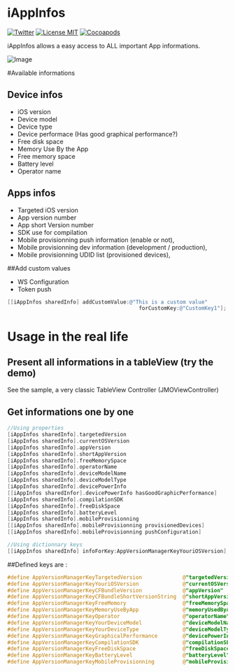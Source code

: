 iAppInfos
=========

[![Twitter](https://img.shields.io/badge/contact-@leverdeterre-green.svg)](http://twitter.com/leverdeterre)
[![License MIT](https://img.shields.io/badge/license-MIT-green.svg)](https://github.com/leverdeterre/iAppInfos/blob/master/LICENCE)
[![Cocoapods](http://img.shields.io/cocoapods/v/iAppInfos.svg)](https://github.com/leverdeterre/iAppInfos)

iAppInfos allows a easy access to ALL important App informations.  

![Image](demo.png)

#Available informations
## Device infos
*   iOS version 
*   Device model
*   Device type
*   Device performace (Has good graphical performance?)
*   Free disk space 
*   Memory Use By the App
*   Free memory space
*   Battery level 
*   Operator name

## Apps infos
*   Targeted iOS version
*   App version number 
*   App short Version number
*   SDK use for compilation
*   Mobile provisionning push information (enable or not),
*   Mobile provisionning dev information (development / production),
*   Mobile provisionning UDID list (provisioned devices),

##Add custom values
*   WS Configuration
*   Token push

```objective-c
[[iAppInfos sharedInfo] addCustomValue:@"This is a custom value" 
                                          forCustomKey:@"CustomKey1"];
```

# Usage in the real life 

## Present all informations in a tableView (try the demo)
See the sample, a very classic TableView Controller (JMOViewController)

## Get informations one by one

```objective-c
//Using properties
[iAppInfos sharedInfo].targetedVersion
[iAppInfos sharedInfo].currentOSVersion
[iAppInfos sharedInfo].appVersion
[iAppInfos sharedInfo].shortAppVersion
[iAppInfos sharedInfo].freeMemorySpace
[iAppInfos sharedInfo].operatorName
[iAppInfos sharedInfo].deviceModelName
[iAppInfos sharedInfo].deviceModelType
[iAppInfos sharedInfo].devicePowerInfo
[[iAppInfos sharedInfor].devicePowerInfo hasGoodGraphicPerformance]
[iAppInfos sharedInfo].compilationSDK
[iAppInfos sharedInfo].freeDiskSpace
[iAppInfos sharedInfo].batteryLevel
[iAppInfos sharedInfo].mobileProvisionning
[[iAppInfos sharedInfo].mobileProvisionning provisionedDevices]
[[iAppInfos sharedInfo].mobileProvisionning pushConfiguration]

//Using dictionnary keys
[[iAppInfos sharedInfo] infoForKey:AppVersionManagerKeyYouriOSVersion];
```

##Defined keys are :
```objective-c
#define AppVersionManagerKeyTargetedVersion             @"targetedVersion"
#define AppVersionManagerKeyYouriOSVersion              @"currentOSVersion"
#define AppVersionManagerKeyCFBundleVersion             @"appVersion"
#define AppVersionManagerKeyCFBundleShortVersionString  @"shortAppVersion"
#define AppVersionManagerKeyFreeMemory                  @"freeMemorySpace"
#define AppVersionManagerKeyMemoryUseByApp              @"memoryUsedByApp"
#define AppVersionManagerKeyOperator                    @"operatorName"
#define AppVersionManagerKeyYourDeviceModel             @"deviceModelName"
#define AppVersionManagerKeyYourDeviceType              @"deviceModelType"
#define AppVersionManagerKeyGraphicalPerformance        @"devicePowerInfo"
#define AppVersionManagerKeyCompilationSDK              @"compilationSDK"
#define AppVersionManagerKeyFreeDiskSpace               @"freeDiskSpace"
#define AppVersionManagerKeyBatteryLevel                @"batteryLevel"
#define AppVersionManagerKeyMobileProvisionning         @"mobileProvisionning"
```
